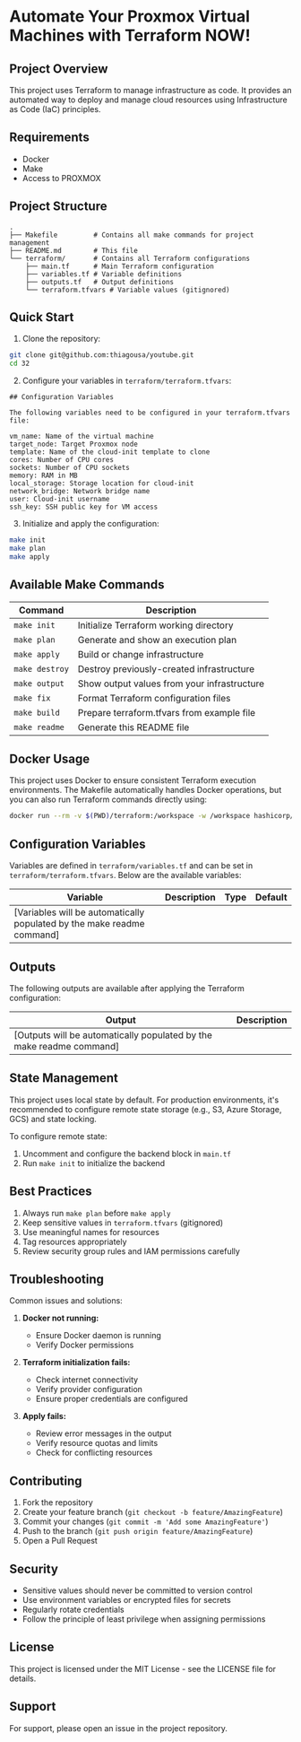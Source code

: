 # Automate Your Proxmox Virtual Machines with Terraform NOW!

## Project Overview

This project uses Terraform to manage infrastructure as code. It provides an automated way to deploy and manage cloud resources using Infrastructure as Code (IaC) principles.

## Requirements

- Docker
- Make
- Access to PROXMOX

## Project Structure

```
.
├── Makefile         # Contains all make commands for project management
├── README.md        # This file
└── terraform/       # Contains all Terraform configurations
    ├── main.tf      # Main Terraform configuration
    ├── variables.tf # Variable definitions
    ├── outputs.tf   # Output definitions
    └── terraform.tfvars # Variable values (gitignored)
```

## Quick Start

1. Clone the repository:
```bash
git clone git@github.com:thiagousa/youtube.git
cd 32
```

2. Configure your variables in `terraform/terraform.tfvars`:
```hcl
## Configuration Variables

The following variables need to be configured in your terraform.tfvars file:

vm_name: Name of the virtual machine
target_node: Target Proxmox node
template: Name of the cloud-init template to clone
cores: Number of CPU cores
sockets: Number of CPU sockets
memory: RAM in MB
local_storage: Storage location for cloud-init
network_bridge: Network bridge name
user: Cloud-init username
ssh_key: SSH public key for VM access
```

3. Initialize and apply the configuration:
```bash
make init
make plan
make apply
```

## Available Make Commands

| Command | Description |
|---------|-------------|
| `make init` | Initialize Terraform working directory |
| `make plan` | Generate and show an execution plan |
| `make apply` | Build or change infrastructure |
| `make destroy` | Destroy previously-created infrastructure |
| `make output` | Show output values from your infrastructure |
| `make fix` | Format Terraform configuration files |
| `make build` | Prepare terraform.tfvars from example file |
| `make readme` | Generate this README file |

## Docker Usage

This project uses Docker to ensure consistent Terraform execution environments. The Makefile automatically handles Docker operations, but you can also run Terraform commands directly using:

```bash
docker run --rm -v $(PWD)/terraform:/workspace -w /workspace hashicorp/terraform:latest <command>
```

## Configuration Variables

Variables are defined in `terraform/variables.tf` and can be set in `terraform/terraform.tfvars`. Below are the available variables:

| Variable | Description | Type | Default |
|----------|-------------|------|---------|
| [Variables will be automatically populated by the make readme command] |

## Outputs

The following outputs are available after applying the Terraform configuration:

| Output | Description |
|--------|-------------|
| [Outputs will be automatically populated by the make readme command] |

## State Management

This project uses local state by default. For production environments, it's recommended to configure remote state storage (e.g., S3, Azure Storage, GCS) and state locking.

To configure remote state:

1. Uncomment and configure the backend block in `main.tf`
2. Run `make init` to initialize the backend

## Best Practices

1. Always run `make plan` before `make apply`
2. Keep sensitive values in `terraform.tfvars` (gitignored)
3. Use meaningful names for resources
4. Tag resources appropriately
5. Review security group rules and IAM permissions carefully

## Troubleshooting

Common issues and solutions:

1. **Docker not running:**
   - Ensure Docker daemon is running
   - Verify Docker permissions

2. **Terraform initialization fails:**
   - Check internet connectivity
   - Verify provider configuration
   - Ensure proper credentials are configured

3. **Apply fails:**
   - Review error messages in the output
   - Verify resource quotas and limits
   - Check for conflicting resources

## Contributing

1. Fork the repository
2. Create your feature branch (`git checkout -b feature/AmazingFeature`)
3. Commit your changes (`git commit -m 'Add some AmazingFeature'`)
4. Push to the branch (`git push origin feature/AmazingFeature`)
5. Open a Pull Request

## Security

- Sensitive values should never be committed to version control
- Use environment variables or encrypted files for secrets
- Regularly rotate credentials
- Follow the principle of least privilege when assigning permissions

## License

This project is licensed under the MIT License - see the LICENSE file for details.

## Support

For support, please open an issue in the project repository.